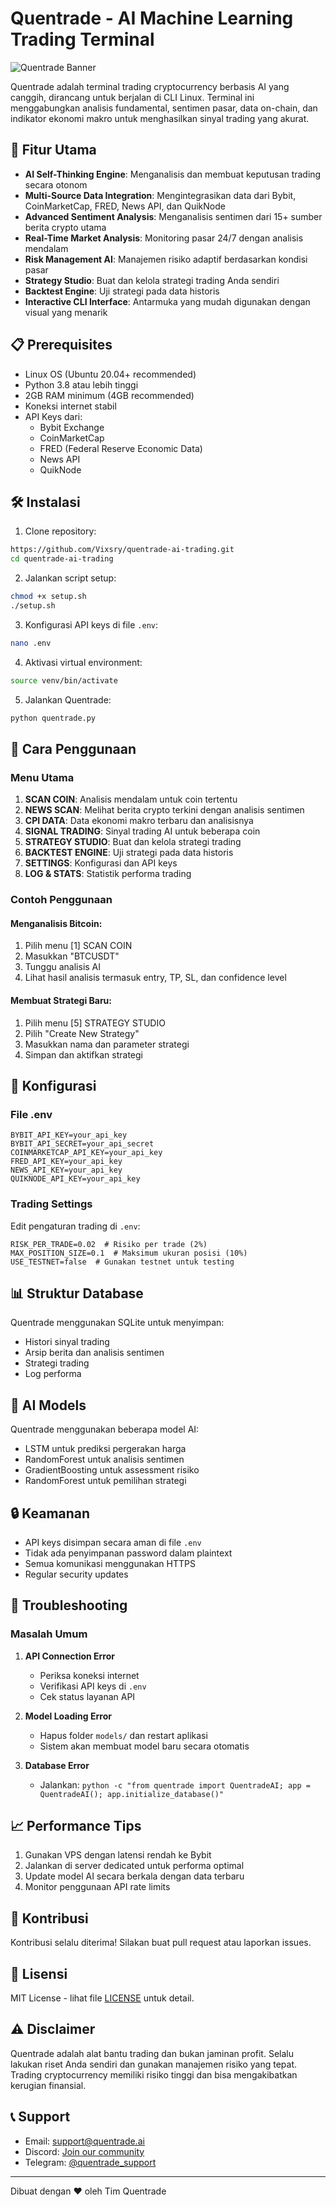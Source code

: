 # Quentrade - AI Machine Learning Trading Terminal

![Quentrade Banner](https://via.placeholder.com/800x200?text=Quentrade+AI+Trading+Terminal)

Quentrade adalah terminal trading cryptocurrency berbasis AI yang canggih, dirancang untuk berjalan di CLI Linux. Terminal ini menggabungkan analisis fundamental, sentimen pasar, data on-chain, dan indikator ekonomi makro untuk menghasilkan sinyal trading yang akurat.

## 🚀 Fitur Utama

- **AI Self-Thinking Engine**: Menganalisis dan membuat keputusan trading secara otonom
- **Multi-Source Data Integration**: Mengintegrasikan data dari Bybit, CoinMarketCap, FRED, News API, dan QuikNode
- **Advanced Sentiment Analysis**: Menganalisis sentimen dari 15+ sumber berita crypto utama
- **Real-Time Market Analysis**: Monitoring pasar 24/7 dengan analisis mendalam
- **Risk Management AI**: Manajemen risiko adaptif berdasarkan kondisi pasar
- **Strategy Studio**: Buat dan kelola strategi trading Anda sendiri
- **Backtest Engine**: Uji strategi pada data historis
- **Interactive CLI Interface**: Antarmuka yang mudah digunakan dengan visual yang menarik

## 📋 Prerequisites

- Linux OS (Ubuntu 20.04+ recommended)
- Python 3.8 atau lebih tinggi
- 2GB RAM minimum (4GB recommended)
- Koneksi internet stabil
- API Keys dari:
  - Bybit Exchange
  - CoinMarketCap
  - FRED (Federal Reserve Economic Data)
  - News API
  - QuikNode

## 🛠️ Instalasi

1. Clone repository:
```bash
https://github.com/Vixsry/quentrade-ai-trading.git
cd quentrade-ai-trading
```

2. Jalankan script setup:
```bash
chmod +x setup.sh
./setup.sh
```

3. Konfigurasi API keys di file `.env`:
```bash
nano .env
```

4. Aktivasi virtual environment:
```bash
source venv/bin/activate
```

5. Jalankan Quentrade:
```bash
python quentrade.py
```

## 📖 Cara Penggunaan

### Menu Utama

1. **SCAN COIN**: Analisis mendalam untuk coin tertentu
2. **NEWS SCAN**: Melihat berita crypto terkini dengan analisis sentimen
3. **CPI DATA**: Data ekonomi makro terbaru dan analisisnya
4. **SIGNAL TRADING**: Sinyal trading AI untuk beberapa coin
5. **STRATEGY STUDIO**: Buat dan kelola strategi trading
6. **BACKTEST ENGINE**: Uji strategi pada data historis
7. **SETTINGS**: Konfigurasi dan API keys
8. **LOG & STATS**: Statistik performa trading

### Contoh Penggunaan

#### Menganalisis Bitcoin:
1. Pilih menu [1] SCAN COIN
2. Masukkan "BTCUSDT"
3. Tunggu analisis AI
4. Lihat hasil analisis termasuk entry, TP, SL, dan confidence level

#### Membuat Strategi Baru:
1. Pilih menu [5] STRATEGY STUDIO
2. Pilih "Create New Strategy"
3. Masukkan nama dan parameter strategi
4. Simpan dan aktifkan strategi

## 🔧 Konfigurasi

### File .env
```env
BYBIT_API_KEY=your_api_key
BYBIT_API_SECRET=your_api_secret
COINMARKETCAP_API_KEY=your_api_key
FRED_API_KEY=your_api_key
NEWS_API_KEY=your_api_key
QUIKNODE_API_KEY=your_api_key
```

### Trading Settings
Edit pengaturan trading di `.env`:
```env
RISK_PER_TRADE=0.02  # Risiko per trade (2%)
MAX_POSITION_SIZE=0.1  # Maksimum ukuran posisi (10%)
USE_TESTNET=false  # Gunakan testnet untuk testing
```

## 📊 Struktur Database

Quentrade menggunakan SQLite untuk menyimpan:
- Histori sinyal trading
- Arsip berita dan analisis sentimen
- Strategi trading
- Log performa

## 🧠 AI Models

Quentrade menggunakan beberapa model AI:
- LSTM untuk prediksi pergerakan harga
- RandomForest untuk analisis sentimen
- GradientBoosting untuk assessment risiko
- RandomForest untuk pemilihan strategi

## 🔒 Keamanan

- API keys disimpan secara aman di file `.env`
- Tidak ada penyimpanan password dalam plaintext
- Semua komunikasi menggunakan HTTPS
- Regular security updates

## 🐛 Troubleshooting

### Masalah Umum

1. **API Connection Error**
   - Periksa koneksi internet
   - Verifikasi API keys di `.env`
   - Cek status layanan API

2. **Model Loading Error**
   - Hapus folder `models/` dan restart aplikasi
   - Sistem akan membuat model baru secara otomatis

3. **Database Error**
   - Jalankan: `python -c "from quentrade import QuentradeAI; app = QuentradeAI(); app.initialize_database()"`

## 📈 Performance Tips

1. Gunakan VPS dengan latensi rendah ke Bybit
2. Jalankan di server dedicated untuk performa optimal
3. Update model AI secara berkala dengan data terbaru
4. Monitor penggunaan API rate limits

## 🤝 Kontribusi

Kontribusi selalu diterima! Silakan buat pull request atau laporkan issues.

## 📄 Lisensi

MIT License - lihat file [LICENSE](LICENSE) untuk detail.

## ⚠️ Disclaimer

Quentrade adalah alat bantu trading dan bukan jaminan profit. Selalu lakukan riset Anda sendiri dan gunakan manajemen risiko yang tepat. Trading cryptocurrency memiliki risiko tinggi dan bisa mengakibatkan kerugian finansial.

## 📞 Support

- Email: support@quentrade.ai
- Discord: [Join our community](https://discord.gg/quentrade)
- Telegram: [@quentrade_support](https://t.me/quentrade_support)

---

Dibuat dengan ❤️ oleh Tim Quentrade